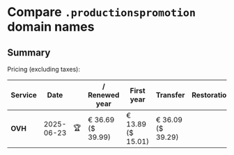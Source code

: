 # Compare `.productionspromotion` domain names

## Summary

Pricing (excluding taxes):

| Service | Date |  | / Renewed year | First year | Transfer | Restoration |
|--|--|--|--|--|--|--|
| **OVH** | 2025-06-23 | 🏆 | € 36.69<br>($ 39.99) | € 13.89<br>($ 15.01) | € 36.09<br>($ 39.29) |  |

